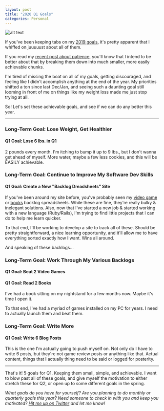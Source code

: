 ```yaml
---
layout: post
title: "2020 Q1 Goals"
categories: Personal
---
```


![alt text][headerImg]

If you've been keeping tabs on my [2019 goals][2019goals], it's pretty apparent that I whiffed on juuuuust about all of them.

If you read my [recent post about patience][patience], you'll know that I intend to be better about that by breaking them down into much smaller, more easily achievable chunks.

<!-- more -->

I'm tired of missing the boat on all of my goals, getting discouraged, and feeling like I didn't accomplish anything at the end of the year. My priorities shifted a ton since last Dec/Jan, and seeing such a daunting goal still looming in front of me on things like my weight loss made me just stop trying at all.

So! Let's set these achievable goals, and see if we can do any better this year.

---

### Long-Term Goal: Lose Weight, Get Healthier

#### Q1 Goal: Lose 6 lbs. in Q1

2 pounds every month. I'm itching to bump it up to 9 lbs., but I don't wanna get ahead of myself. More water, maybe a few less cookies, and this will be EASILY achievable.

### Long-Term Goal: Continue to Improve My Software Dev Skills

#### Q1 Goal: Create a New "Backlog Dreadsheets" Site

If you've been around my site before, you've probably seen my [video game][gamesSheet] or [books][booksSheet] backlog spreadsheets. While these are fine, they're really bulky & inelegant solutions. Also, now that I've started a new job & started working with a new language (Ruby/Rails), I'm trying to find little projects that I can do to help me learn quicker.

To that end, I'll be working to develop a site to track all of these. Should be pretty straightforward, a nice learning opportunity, and it'll allow me to have everything sorted exactly how I want. Wins all around.

And speaking of these backlogs...

### Long-Term Goal: Work Through My Various Backlogs

#### Q1 Goal: Beat 2 Video Games

#### Q1 Goal: Read 2 Books

I've had a book sitting on my nightstand for a few months now. Maybe it's time I open it.

To that end, I've had a myriad of games installed on my PC for years. I need to actually launch them and beat them.

### Long-Term Goal: Write More

#### Q1 Goal: Write 6 Blog Posts

This is the one I'm actually going to push myself on. Not only do I have to write 6 posts, but they're not game review posts or anything like that. Actual content, things that I actually thing need to be said or logged for posterity.

---

That's it! 5 goals for Q1. Keeping them small, simple, and achievable. I want to blow past all of these goals, and give myself the motivation to either stretch these for Q2, or open up to some different goals in the spring.

*What goals do you have for yourself? Are you planning to do monthly or quarterly goals this year? Need someone to check in with you and keep you motivated? [Hit me up on Twitter][twitter] and let me know!*

[headerImg]: URL "ALTTEXT"
[2019goals]: http://niclake.me/2019-goals
[patience]: http://niclake.me/patience
[gamesSheet]: https://docs.google.com/spreadsheets/d/1zg-SOYI8DlH-ibSNslfPtq0xJB4sEMb_7OHKbq2qclk/edit?usp=sharing
[booksSheet]: https://docs.google.com/spreadsheets/d/1-1PcHF6xzFKTaTvxnfjm6bVgo4pd5yIr3nbxsbckoFo/edit?usp=sharing
[twitter]: http://twitter.com/niclake